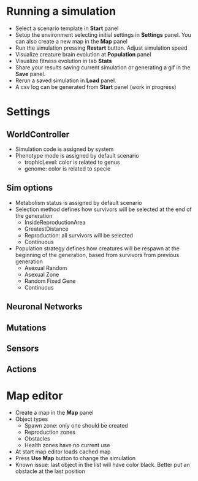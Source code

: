 # Running a simulation

- Select a scenario template in **Start** panel
- Setup the environment selecting initial settings in **Settings** panel. You can also create a new map in the **Map** panel
- Run the simulation pressing **Restart** button. Adjust simulation speed
- Visualize creature brain evolution at **Population** panel
- Visualize fitness evolution in tab **Stats**
- Share your results saving current simulation or generating a gif in the **Save** panel. 
- Rerun a saved simulation in **Load** panel.
- A csv log can be generated from **Start** panel (work in progress)


# Settings

## WorldController
- Simulation code is assigned by system
- Phenotype mode is assigned by default scenario
    - trophicLevel: color is related to genus
    - genome: color is related to specie


## Sim options
- Metabolism status is assigned by default scenario
- Selection method defines how survivors will be selected at the end of the generation
    - InsideReproductionArea
    - GreatestDistance
    - Reproduction: all survivors will be selected
    - Continuous
- Population strategy defines how creatures will be respawn at the beginning of the generation, based from survivors from previous generation
    - Asexual Random
    - Asexual Zone
    - Random Fixed Gene
    - Continuous

## Neuronal Networks

## Mutations

## Sensors

## Actions


# Map editor
- Create a map in the **Map** panel 
- Object types
    - Spawn zone: only one should be created
    - Reproduction zones
    - Obstacles
    - Health zones have no current use
- At start map editor loads cached map
- Press **Use Map** button to change the simulation
- Known issue: last object in the list will have color black. Better put an obstacle at the last position
